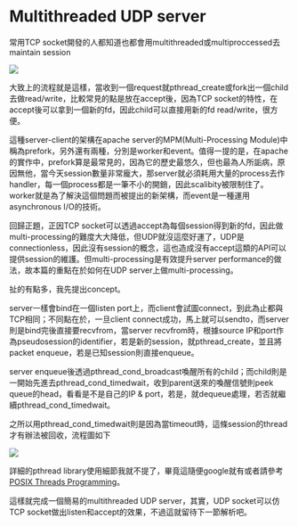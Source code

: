 # Multithreaded UDP server

常用TCP socket開發的人都知道也都會用multithreaded或multiproccessed去maintain session

![](http://i.imgur.com/fIEXgga.jpg)

大致上的流程就是這樣，當收到一個request就pthread_create或fork出一個child去做read/write，比較常見的點是放在accept後，因為TCP socket的特性，在accept後可以拿到一個新的fd，因此child可以直接用新的fd read/write，很方便。
 
這種server-client的架構在apache server的MPM(Multi-Processing Module)中稱為prefork，另外還有兩種，分別是worker和event。值得一提的是，在apache的實作中，prefork算是最常見的，因為它的歷史最悠久，但也最為人所詬病，原因無他，當今天session數量非常龐大，那server就必須耗用大量的process去作handler，每一個process都是一筆不小的開銷，因此scalibity被限制住了。worker就是為了解決這個問題而被提出的新架構，而event是一種運用asynchronous I/O的技術。

回歸正題，正因TCP socket可以透過accept為每個session得到新的fd，因此做multi-processing的難度大大降低，但UDP就沒這麼好運了，UDP是connectionless，因此沒有session的概念，這也造成沒有accept這類的API可以提供session的維護。但multi-processing是有效提升server performance的做法，故本篇的重點在於如何在UDP server上做multi-processing。
 
扯的有點多，我先提出concept。
 
server一樣會bind在一個listen port上，而client會試圖connect，到此為止都與TCP相同；不同點在於，一旦client connect成功，馬上就可以sendto，而server則是bind完後直接要recvfrom，當server recvfrom時，根據source IP和port作為pseudosession的identifier，若是新的session，就pthread_create，並且將packet enqueue，若是已知session則直接enqueue。
 
server enqueue後透過pthread_cond_broadcast喚醒所有的child；而child則是一開始先進去pthread_cond_timedwait，收到parent送來的喚醒信號則peek queue的head，看看是不是自己的IP & port，若是，就dequeue處理，若否就繼續pthread_cond_timedwait。
 
之所以用pthread_cond_timedwait則是因為當timeout時，這條session的thread才有辦法被回收，流程圖如下

![](http://i.imgur.com/fIEXgga.jpg)


詳細的pthread library使用細節我就不提了，畢竟這隨便google就有或者請參考[POSIX Threads Programming](https://computing.llnl.gov/tutorials/pthreads/)。
 
這樣就完成一個簡易的multithreaded UDP server，其實，UDP socket可以仿TCP socket做出listen和accept的效果，不過這就留待下一節解析吧。

